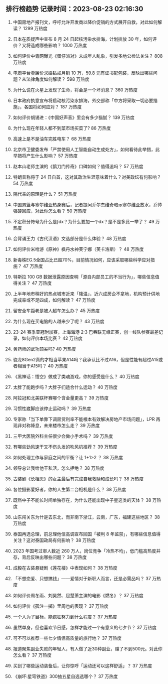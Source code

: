 
## 排行榜趋势 记录时间：2023-08-23 02:16:30
  
  1. 中国房地产报刊文，呼吁允许开发商以降价促销的方式展开自救，对此如何解读？ 1299 万热度
    
  2. 日本在质疑声中宣布 8 月 24 日起核污染水排海，计划排放 30 年，如何评价？又将造成哪些影响？ 1000 万热度
    
  3. 如何评价中青网曝光《蛋仔派对》未成年人乱象，引发多地公检法关注？ 808 万热度
    
  4. 电商平台卖廉价求婚钻戒月销 10 万，59.8 元有证书配包装，反映出哪些问题？从法律角度如何解读？ 598 万热度
    
  5. 为什么说在火星上发现了生命，将会是一个坏消息？ 360 万热度
    
  6. 日本政府执意宣布将启动核污染水排海，外交部称「中方将采取一切必要措施」，各国将如何应对？ 187 万热度
    
  7. 如何评价胡锡进：《中国好声音》里会有多少猫腻？ 139 万热度
    
  8. 为什么现在年轻人都不到菜市场买菜了? 86 万热度
    
  9. 高速上是不是油车完胜电车？ 68 万热度
    
  10. 北京市卫健委发布「严禁使用人工智能自动生成处方」，如何看待此举措，此举措将产生什么影响？ 57 万热度
    
  11. 赵本山老师主演的《鹊刀门传奇》口碑如何？值得追吗？ 57 万热度
    
  12. 特朗普称将于 24 日自首，这对其政治生涯意味着什么？对美政坛有何影响？ 54 万热度
    
  13. 隔代亲的原理是什么？ 51 万热度
    
  14. 中国男篮与塞尔维亚热身赛后，记者提问乔尔杰维奇暗示塞尔维亚放水，乔帅强硬回应，对此你怎么看？ 50 万热度
    
  15. 不定积分符号为什么是∫dx？为什么要加一个dx？是不是多此一举了？ 49 万热度
    
  16. 会背诵王力《古代汉语》文选部分是什么体验？ 48 万热度
    
  17. 如何评价米哈游《原神》枫丹水神芙宁娜（芙卡洛斯）？ 48 万热度
    
  18. 新毒株EG.5全国占比已超70%，目前情况如何，应该采取哪些科学应对措施？ 47 万热度
    
  19. 特斯拉 100 GB 数据泄露原因查明「源自内部员工的不当行为」，哪些信息值得关注？ 47 万热度
    
  20. 上半年地市稍好的热点城市近来「降温」，近六成房企不拿地，机构预计供地完成率或不足四成，如何解读？ 47 万热度
    
  21. 留安全车距老是被人超车怎么办？ 45 万热度
    
  22. 为什么现在买电脑的人越来少了呢？ 43 万热度
    
  23. 23-24 赛季亚冠附加赛，上海海港 2:3 巴吞联无缘正赛，创一线队参赛最差记录，如何评价本场比赛？ 42 万热度
    
  24. 黄药师的武功顶尖吗? 40 万热度
    
  25. 骁龙8Gen2真的才相当苹果A14吗？我承认比不过A16，但是性能有超过A15或者相当于A15吗？ 40 万热度
    
  26. 《黑神话：悟空》做成了类魂游戏，你的感受是什么？ 40 万热度
    
  27. 太胖了能跑步吗？大胖子们适合什么运动？ 40 万热度
    
  28. 阿拉冠和北美联杯赛哪个含金量更高？ 39 万热度
    
  29. 习惯性崴脚应该停止运动吗？ 39 万热度
    
  30. 专家称「当下单靠下调房贷利率不能根本有效解决房地产市场问题」，LPR 再现非对称降息，未来楼市怎么走？ 39 万热度
    
  31. 三甲大医院外科主任很少会做小手术吗？ 39 万热度
    
  32. 有哪些劲风速干又不伤头发的吹风机推荐？ 39 万热度
    
  33. 如何处理工作与家庭之间的平衡？让 1+1>2 ？ 38 万热度
    
  34. 领导总让我给他干私活，怎么拒绝？ 38 万热度
    
  35. 古装剧《长相思》的女主最后有完成自我救赎和成长吗？ 38 万热度
    
  36. 各位摄影爱好者，你的人生第二台相机是什么？ 38 万热度
    
  37. 既然中子不能长时间单独存在，为什么还能出现中子星这类的天体？ 38 万热度
    
  38. 山东闯关东为什是去东北，而非南下浙江，云南，广东，福建这些地区？ 38 万热度
    
  39. 泰国再选总理，前总理他信高调宣布回国「被判 8 年监禁」，有哪些信息值得关注？这对泰国政局有何影响？ 38 万热度
    
  40. 2023 年国考过审人数近 260 万人，岗位竞争「冷热不均」，低门槛高热度并存，背后反映出哪些问题？ 38 万热度
    
  41. 成毅在古装悬疑剧《莲花楼》中表现如何？ 38 万热度
    
  42. 「不想恋爱、只想搞钱」——爱情对于新职人而言，还是必需品吗？ 37 万热度
    
  43. 如何评价周冬雨、刘昊然、屈楚萧主演的电影《燃冬》？ 37 万热度
    
  44. 如何评价《孤注一掷》里周也的表现？ 37 万热度
    
  45. 一个人为了目标，能疯狂努力到什么程度？ 37 万热度
    
  46. 虽然单身，但也喜欢节日感，怎样才能过一个有意义的七夕节？ 37 万热度
    
  47. 可不可以推荐一些七夕情侣高质量的旅行地？ 37 万热度
    
  48. 报道聚焦副业失败的年轻人，有人做了近30种副业，赚了不到500元。对此你怎么看？ 37 万热度
    
  49. 买到了哪些运动装备后，让你惊呼「运动还可以这样舒适」？ 37 万热度
    
  50. 《崩坏:星穹铁道》300抽五星自选选哪个？ 37 万热度
    